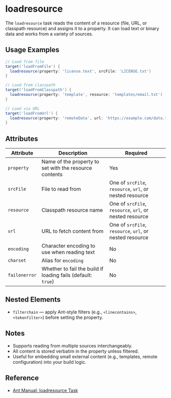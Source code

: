 # loadresource

The `loadresource` task reads the content of a resource (file, URL, or classpath resource) and assigns it to a property. It can load text or binary data and works from a variety of sources.

## Usage Examples

```groovy
// Load from file
target('loadFromFile') {
  loadresource(property: 'license.text', srcFile: 'LICENSE.txt')
}

// Load from classpath
target('loadFromClasspath') {
  loadresource(property: 'template', resource: 'templates/email.txt')
}

// Load via URL
target('loadFromUrl') {
  loadresource(property: 'remoteData', url: 'https://example.com/data.txt')
}
```

## Attributes

| Attribute     | Description                                                                    | Required |
|---------------|--------------------------------------------------------------------------------|----------|
| `property`    | Name of the property to set with the resource contents                         | Yes      |
| `srcFile`     | File to read from                                                              | One of `srcFile`, `resource`, `url`, or nested resource |
| `resource`    | Classpath resource name                                                        | One of `srcFile`, `resource`, `url`, or nested resource |
| `url`         | URL to fetch content from                                                      | One of `srcFile`, `resource`, `url`, or nested resource |
| `encoding`    | Character encoding to use when reading text                                    | No       |
| `charset`     | Alias for `encoding`                                                           | No       |
| `failonerror` | Whether to fail the build if loading fails (default: `true`)                   | No       |

## Nested Elements

- `filterchain` — apply Ant-style filters (e.g., `<linecontains>`, `<tokenfilter>`) before setting the property.

## Notes

- Supports reading from multiple sources interchangeably.
- All content is stored verbatim in the property unless filtered.
- Useful for embedding small external content (e.g., templates, remote configuration) into your build logic.

## Reference

- [Ant Manual: loadresource Task](https://ant.apache.org/manual/Tasks/loadresource.html)
